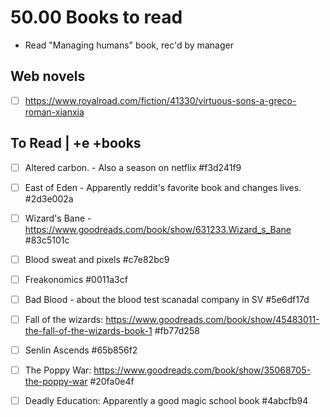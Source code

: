 # 50.00 Books to read

* Read "Managing humans" book, rec'd by manager

## Web novels
- [ ] https://www.royalroad.com/fiction/41330/virtuous-sons-a-greco-roman-xianxia

## To Read | +e +books
* [ ] Altered carbon. - Also a season on netflix  #f3d241f9
* [ ] East of Eden - Apparently reddit's favorite book and changes lives.  #2d3e002a
* [ ] Wizard's Bane - https://www.goodreads.com/book/show/631233.Wizard_s_Bane  #83c5101c
* [ ] Blood sweat and pixels  #c7e82bc9
* [ ] Freakonomics  #0011a3cf
* [ ] Bad Blood - about the blood test scanadal company in SV  #5e6df17d
* [ ] Fall of the wizards: https://www.goodreads.com/book/show/45483011-the-fall-of-the-wizards-book-1  #fb77d258
* [ ] Senlin Ascends  #65b856f2
* [ ] The Poppy War: https://www.goodreads.com/book/show/35068705-the-poppy-war  #20fa0e4f
* [ ] Deadly Education: Apparently a good magic school book  #4abcfb94

